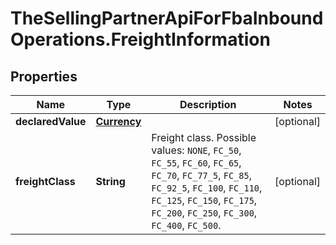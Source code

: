 # TheSellingPartnerApiForFbaInboundOperations.FreightInformation

## Properties
Name | Type | Description | Notes
------------ | ------------- | ------------- | -------------
**declaredValue** | [**Currency**](Currency.md) |  | [optional] 
**freightClass** | **String** | Freight class.  Possible values: `NONE`, `FC_50`, `FC_55`, `FC_60`, `FC_65`, `FC_70`, `FC_77_5`, `FC_85`, `FC_92_5`, `FC_100`, `FC_110`, `FC_125`, `FC_150`, `FC_175`, `FC_200`, `FC_250`, `FC_300`, `FC_400`, `FC_500`. | [optional] 


